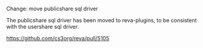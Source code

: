 Change: move publicshare sql driver

The publicshare sql driver has been moved to reva-plugins, to be consistent with the usershare sql driver.

https://github.com/cs3org/reva/pull/5105